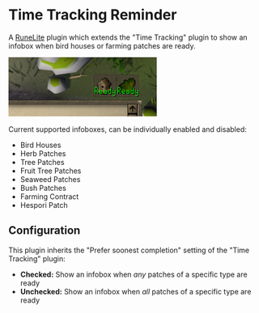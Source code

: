 # Time Tracking Reminder

A [RuneLite](https://runelite.net/) plugin which extends the "Time Tracking" plugin to show an infobox when
bird houses or farming patches are ready.

![Screenshot](./screenshot.png)

Current supported infoboxes, can be individually enabled and disabled:

- Bird Houses
- Herb Patches
- Tree Patches
- Fruit Tree Patches
- Seaweed Patches
- Bush Patches
- Farming Contract
- Hespori Patch

## Configuration

This plugin inherits the "Prefer soonest completion" setting of the "Time Tracking" plugin:

- **Checked:** Show an infobox when *any* patches of a specific type are ready
- **Unchecked:** Show an infobox when *all* patches of a specific type are ready
